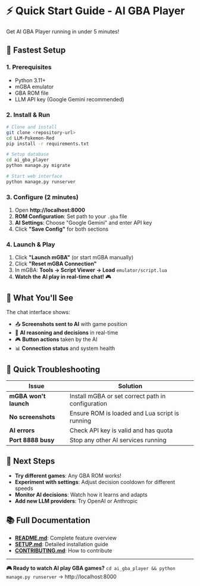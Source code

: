 # ⚡ Quick Start Guide - AI GBA Player

Get AI GBA Player running in under 5 minutes!

## 🚀 Fastest Setup

### 1. Prerequisites
- Python 3.11+
- mGBA emulator
- GBA ROM file
- LLM API key (Google Gemini recommended)

### 2. Install & Run
```bash
# Clone and install
git clone <repository-url>
cd LLM-Pokemon-Red
pip install -r requirements.txt

# Setup database
cd ai_gba_player
python manage.py migrate

# Start web interface
python manage.py runserver
```

### 3. Configure (2 minutes)
1. Open **http://localhost:8000**
2. **ROM Configuration**: Set path to your `.gba` file
3. **AI Settings**: Choose "Google Gemini" and enter API key
4. Click **"Save Config"** for both sections

### 4. Launch & Play
1. Click **"Launch mGBA"** (or start mGBA manually)
2. Click **"Reset mGBA Connection"**
3. In mGBA: **Tools → Script Viewer → Load** `emulator/script.lua`
4. **Watch the AI play in real-time chat!** 🎮

## 📱 What You'll See

The chat interface shows:
- 📤 **Screenshots sent to AI** with game position
- 🤖 **AI reasoning and decisions** in real-time
- 🎮 **Button actions** taken by the AI
- 📊 **Connection status** and system health

## 🔧 Quick Troubleshooting

| Issue | Solution |
|-------|----------|
| **mGBA won't launch** | Install mGBA or set correct path in configuration |
| **No screenshots** | Ensure ROM is loaded and Lua script is running |
| **AI errors** | Check API key is valid and has quota |
| **Port 8888 busy** | Stop any other AI services running |

## 🎯 Next Steps

- **Try different games**: Any GBA ROM works!
- **Experiment with settings**: Adjust decision cooldown for different speeds
- **Monitor AI decisions**: Watch how it learns and adapts
- **Add new LLM providers**: Try OpenAI or Anthropic

## 📚 Full Documentation

- **[README.md](README.md)**: Complete feature overview
- **[SETUP.md](SETUP.md)**: Detailed installation guide
- **[CONTRIBUTING.md](CONTRIBUTING.md)**: How to contribute

---

**🎮 Ready to watch AI play GBA games?** 
`cd ai_gba_player && python manage.py runserver` → http://localhost:8000